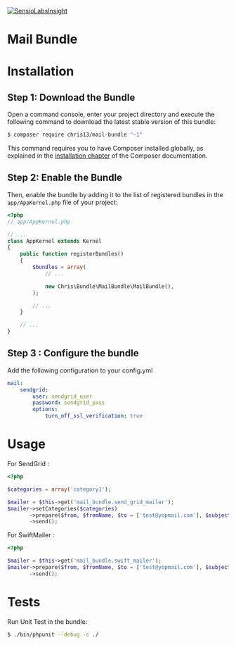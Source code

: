 [![SensioLabsInsight](https://insight.sensiolabs.com/projects/a54ada4d-0519-4b9e-85ae-fc6e124b165d/big.png)](https://insight.sensiolabs.com/projects/a54ada4d-0519-4b9e-85ae-fc6e124b165d)

# Mail Bundle

Installation
============

Step 1: Download the Bundle
---------------------------

Open a command console, enter your project directory and execute the
following command to download the latest stable version of this bundle:

```bash
$ composer require chris13/mail-bundle "~1"
```

This command requires you to have Composer installed globally, as explained
in the [installation chapter](https://getcomposer.org/doc/00-intro.md)
of the Composer documentation.

Step 2: Enable the Bundle
-------------------------

Then, enable the bundle by adding it to the list of registered bundles
in the `app/AppKernel.php` file of your project:

```php
<?php
// app/AppKernel.php

// ...
class AppKernel extends Kernel
{
    public function registerBundles()
    {
        $bundles = array(
            // ...

            new Chris\Bundle\MailBundle\MailBundle(),
        );

        // ...
    }

    // ...
}
```

Step 3 : Configure the bundle
-----------------------------

Add the following configuration to your config.yml

```yml
mail:
    sendgrid:
        user: sendgrid_user
        password: sendgrid_pass
        options:
            turn_off_ssl_verification: true
```

Usage
=====

For SendGrid :

```php
<?php

$categories = array('category1');

$mailer = $this->get('mail_bundle.send_grid_mailer');
$mailer->setCategories($categories)
       ->prepare($from, $fromName, $to = ['test@yopmail.com'], $subject, $body)
       ->send();
```

For SwiftMailer :

```php
<?php

$mailer = $this->get('mail_bundle.swift_mailer');
$mailer->prepare($from, $fromName, $to = ['test@yopmail.com'], $subject, $body)
       ->send();
```

Tests
=====

Run Unit Test in the bundle:
```sh
$ ./bin/phpunit --debug -c ./
```
